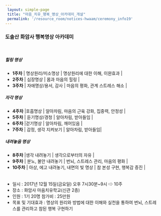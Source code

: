 ```yaml
--- 
 layout: simple-page 
 title: "마음_치유_행복_명상_아카데미_개설"
 permalink: '/resource_room/notices-hwaam/ceremony_info19'
--- 
```


### **도솔산 화암사 행복명상 아카데미**
     
##### **힐링 명상**
* **1주차**
| 명상원리/미소명상 | 명상원리에 대한 이해, 이완효과 |
* **2주차**
| 심장명상 | 몸과 마음의 힐링 |
* **3주차**
| 자애명상/용서, 감사 | 마음의 평화, 관계 스트레스 해소 |


##### **자각 명상**
* **4주차**
|호흡명상 | 알아차림, 마음의 근육 강화, 집중력, 안정성 |
* **5주차**
| 듣기명상/경청 | 알아차림, 받아들임 |
* **6주차**
|걷기명상 | 알아차림, 깨어있음 |
* **7주차**
| 감정, 생각 지켜보기 | 알아차림, 받아들임|

##### **내려놓음 명상**
* **8주차**
|생각 내려놓기 | 생각으로부터의 자유 |
* **9주차**
| 분노, 불안 내려놓기 | 번뇌, 스트레스 관리, 마음의 평화 |
* **10주차**
| 아상, 에고 내려놓기, 내면의 빛 명상 | 참 본성 구현, 행복감 증진 |
     
<br><br>
* 일시 : 2017년 12월 15일(금요일) 오후 7시30분~9시 ⇨ 10주
* 장소 : 화암사 마음치유학교(신관 2층)
* 인원 : 1기 20명  참가비 : 25만원
* 목표 및 기대효과 : 명상의 원리와 방법에 대한 이해와 실천을 통하여 번뇌, 스트레스를 관리하고 참된 행복 구현하기
